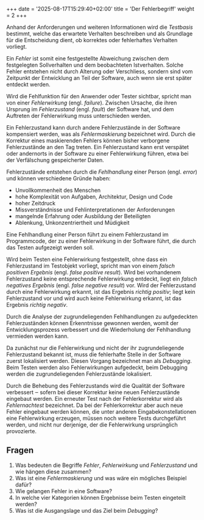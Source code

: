 +++
date = '2025-08-17T15:29:40+02:00'
title = 'Der Fehlerbegriff'
weight = 2
+++

Anhand der Anforderungen und weiteren Informationen wird die _Testbasis_ bestimmt, welche das erwartete Verhalten beschreiben und als Grundlage für die Entscheidung dient, ob korrektes oder fehlerhaftes Verhalten vorliegt.

Ein _Fehler_ ist somit eine festgestellte Abweichung zwischen dem festgelegten Sollverhalten und dem beobachteten Istverhalten. Solche Fehler entstehen nicht durch Alterung oder Verschliess, sondern sind vom Zeitpunkt der Entwicklung an Teil der Software, auch wenn sie erst später entdeckt werden.

Wird die Fehlfunktion für den Anwender oder Tester sichtbar, spricht man von einer _Fehlerwirkung_ (engl. _failure_). Zwischen Ursache, die ihren Ursprung im _Fehlerzustand_ (engl. _fault_) der Software hat, und dem Auftreten der Fehlerwirkung muss unterschieden werden.

Ein Fehlerzustand kann durch andere Fehlerzustände in der Software kompensiert werden, was als _Fehlermaskierung_ bezeichnet wird. Durch die Korrektur eines maskierenden Fehlers können bisher verborgene Fehlerzustände an den Tag treten. Ein Fehlerzustand kann erst verspätet oder andernorts in der Software zu einer Fehlerwirkung führen, etwa bei der Verfälschung gespeicherter Daten.

Fehlerzustände entstehen durch die _Fehlhandlung_ einer Person (engl. _error_) und können verschiedene Gründe haben:

- Unvollkommenheit des Menschen
- hohe Komplexität von Aufgaben, Architektur, Design und Code
- hoher Zeitdruck
- Missverständnisse und Fehlinterpretationen der Anforderungen
- mangelnde Erfahrung oder Ausbildung der Beteiligten
- Ablenkung, Unkonzentriertheit und Müdigkeit

Eine Fehlhandlung einer Person führt zu einem Fehlerzustand im Programmcode, der zu einer Fehlerwirkung in der Software führt, die durch das Testen aufgezeigt werden soll.

Wird beim Testen eine Fehlerwirkung festgestellt, ohne dass ein Fehlerzustand im Testobjekt vorliegt, spricht man von einem _falsch positiven Ergebnis_ (engl. _false positive result_). Wird bei vorhandenem Fehlerzustand keine entsprechende Fehlerwirkung entdeckt, liegt ein _falsch negatives Ergebnis_ (engl. _false negative result_) vor. Wird der Fehlerzustand durch eine Fehlerwirkung erkannt, ist das Ergebnis _richtig positiv_; liegt kein Fehlerzustand vor und wird auch keine Fehlerwirkung erkannt, ist das Ergebnis _richtig negativ_.

Durch die Analyse der zugrundeliegenden Fehlhandlungen zu aufgedeckten Fehlerzuständen können Erkenntnisse gewonnen werden, womit der Entwicklungsprozess verbessert und die Wiederholung der Fehlhandlung vermieden werden kann.

Da zunächst nur die Fehlerwirkung und nicht der ihr zugrundeliegende Fehlerzustand bekannt ist, muss die fehlerhafte Stelle in der Software zuerst lokalisiert werden. Diesen Vorgang bezeichnet man als _Debugging_. Beim Testen werden also Fehlerwirkungen aufgedeckt, beim Debugging werden die zugrundeliegenden Fehlerzustände lokalisiert.

Durch die Behebung des Fehlerzustands wird die Qualität der Software verbessert ‒ sofern bei dieser Korrektur keine neuen Fehlerzustände eingebaut werden. Ein erneuter Test nach der Fehlerkorrektur wird als _Fehlernachtest_ bezeichnet. Da bei der Fehlerkorrektur aber auch neue Fehler eingebaut werden können, die unter anderen Eingabekonstellationen eine Fehlerwirkung erzeugen, müssen noch weitere Tests durchgeführt werden, und nicht nur derjenige, der die Fehlerwirkung ursprünglich provozierte.

## Fragen

1. Was bedeuten die Begriffe _Fehler_, _Fehlerwirkung_ und _Fehlerzustand_ und wie hängen diese zusammen?
2. Was ist eine _Fehlermaskierung_ und was wäre ein mögliches Beispiel dafür?
3. Wie gelangen Fehler in eine Software?
4. In welche vier Kategorien können Ergebnisse beim Testen eingeteilt werden?
5. Was ist die Ausgangslage und das Ziel beim _Debugging_?
